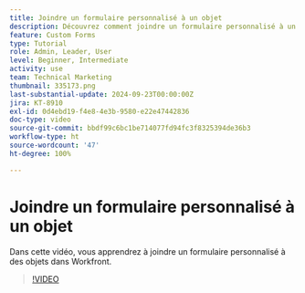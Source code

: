 ```yaml
---
title: Joindre un formulaire personnalisé à un objet
description: Découvrez comment joindre un formulaire personnalisé à un objet et rendre des champs personnalisés visibles dans les rapports.
feature: Custom Forms
type: Tutorial
role: Admin, Leader, User
level: Beginner, Intermediate
activity: use
team: Technical Marketing
thumbnail: 335173.png
last-substantial-update: 2024-09-23T00:00:00Z
jira: KT-8910
exl-id: 0d4ebd19-f4e8-4e3b-9580-e22e47442836
doc-type: video
source-git-commit: bbdf99c6bc1be714077fd94fc3f8325394de36b3
workflow-type: ht
source-wordcount: '47'
ht-degree: 100%

---
```


# Joindre un formulaire personnalisé à un objet

Dans cette vidéo, vous apprendrez à joindre un formulaire personnalisé à des objets dans Workfront.

>[!VIDEO](https://video.tv.adobe.com/v/335173/?quality=12&learn=on&enablevpops=1)
